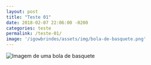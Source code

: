 ```yaml
---
layout: post
title: "Teste 01"
date: 2018-02-07 22:06:00 -0200
categories: teste
permalink: /teste-01/
image: '/igowbrindes/assets/img/bola-de-basquete.png'
---
```

![Imagem de uma bola de basquete](/igowbrindes/assets/img/bola-de-basquete.png)